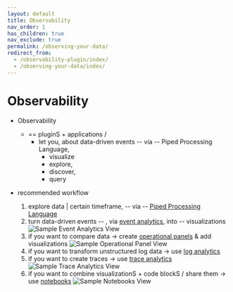 ```yaml
---
layout: default
title: Observability
nav_order: 1
has_children: true
nav_exclude: true
permalink: /observing-your-data/
redirect_from:
  - /observability-plugin/index/
  - /observing-your-data/index/
---
```


# Observability

* Observability
  * == pluginS + applications /
    * let you, about data-driven events -- via -- Piped Processing Language, 
      * visualize
      * explore,
      * discover,
      * query

* recommended workflow
  1. explore data | certain timeframe, -- via -- [Piped Processing Language](../_search-plugins/sql/ppl/index)
  2. turn data-driven events -- , via [event analytics](event-analytics), into -- visualizations  
    ![Sample Event Analytics View](../images/event-analytics.png)
  3. if you want to compare data -> create [operational panels](operational-panels) & add visualizations 
    ![Sample Operational Panel View](../images/operational-panel.png)
  4. if you want to transform unstructured log data -> use [log analytics](log-ingestion) 
  5. if you want to create traces -> use [trace analytics](trace/index)
    ![Sample Trace Analytics View](../images/observability-trace.png)
  6. if you want to combine visualizationS + code blockS / share them -> use [notebooks](notebooks) 
    ![Sample Notebooks View](../images/notebooks.png)

